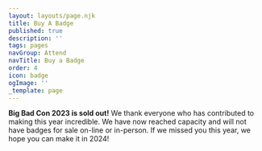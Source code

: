 ```yaml
---
layout: layouts/page.njk
title: Buy A Badge
published: true
description: ''
tags: pages
navGroup: Attend
navTitle: Buy a Badge
order: 4
icon: badge
ogImage: ''
_template: page
---
```


**Big Bad Con 2023 is sold out!** We thank everyone who has contributed to making this year incredible. We have now reached capacity and will not have badges for sale on-line or in-person. If we missed you this year, we hope you can make it in 2024!

<!--Badge sales are now closed. You can still get a badge doing 8+ hours of:

[GMing in Games on Demand](https://www.bigbadcon.com/games-on-demand/){.icon-games-on-demand}

Get a badge for Big Bad Con 2023! If you are buying multiple badges for other people please submit this form more than once.

* Adult: $25 (1-day) or $75 (4-day)
* Teen (13-17): $15 (1-day) or $35 (4-day)

If you purchased a badge on BackerKit, you can redeem it [here](https://www.bigbadcon.com/badge-claim/).

Online badge sales are now closed but you can still buy at badge in person at the con. Just **show up**, go to our **vaccination screening station**, and then to the **reg desk** to pick one up:-->
